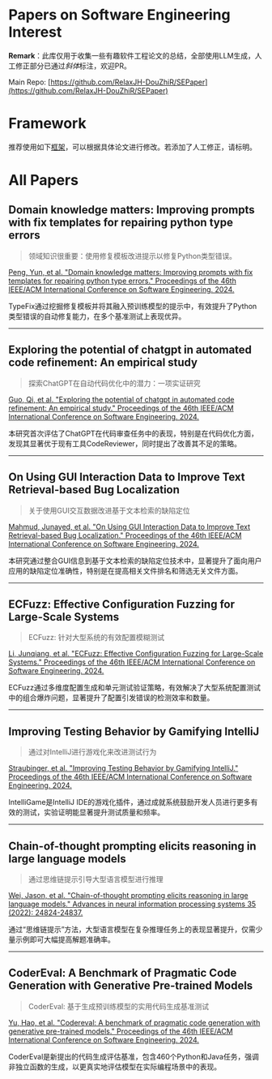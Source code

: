 # Papers on Software Engineering Interest

**Remark**：此库仅用于收集一些有趣软件工程论文的总结，全部使用LLM生成，人工修正部分已通过*斜体*标注，欢迎PR。

Main Repo: [https://github.com/RelaxJH-DouZhiR/SEPaper](https://github.com/RelaxJH-DouZhiR/SEPaper)

# Framework

推荐使用如下[框架](Framework.md)，可以根据具体论文进行修改。若添加了人工修正，请标明。

# All Papers

## Domain knowledge matters: Improving prompts with fix templates for repairing python type errors

>领域知识很重要：使用修复模板改进提示以修复Python类型错误。

[Peng, Yun, et al. "Domain knowledge matters: Improving prompts with fix templates for repairing python type errors." Proceedings of the 46th IEEE/ACM International Conference on Software Engineering. 2024.](paper/10.1145-3597503.3608139.md)

TypeFix通过挖掘修复模板并将其融入预训练模型的提示中，有效提升了Python类型错误的自动修复能力，在多个基准测试上表现优异。

---

## Exploring the potential of chatgpt in automated code refinement: An empirical study

>探索ChatGPT在自动代码优化中的潜力：一项实证研究

[Guo, Qi, et al. "Exploring the potential of chatgpt in automated code refinement: An empirical study." Proceedings of the 46th IEEE/ACM International Conference on Software Engineering. 2024.](paper/10.1145-3597503.3623306.md)

本研究首次评估了ChatGPT在代码审查任务中的表现，特别是在代码优化方面，发现其显著优于现有工具CodeReviewer，同时提出了改善其不足的策略。

---

## On Using GUI Interaction Data to Improve Text Retrieval-based Bug Localization

>关于使用GUI交互数据改进基于文本检索的缺陷定位

[Mahmud, Junayed, et al. "On Using GUI Interaction Data to Improve Text Retrieval-based Bug Localization." Proceedings of the 46th IEEE/ACM International Conference on Software Engineering. 2024.](paper/10.1145-3597503.3608139.md)

本研究通过整合GUI信息到基于文本检索的缺陷定位技术中，显著提升了面向用户应用的缺陷定位准确性，特别是在提高相关文件排名和筛选无关文件方面。

---

## ECFuzz: Effective Configuration Fuzzing for Large-Scale Systems

>ECFuzz: 针对大型系统的有效配置模糊测试

[Li, Junqiang, et al. "ECFuzz: Effective Configuration Fuzzing for Large-Scale Systems." Proceedings of the 46th IEEE/ACM International Conference on Software Engineering. 2024.](paper/10.1145-3597503.3623315.md)

ECFuzz通过多维度配置生成和单元测试验证策略，有效解决了大型系统配置测试中的组合爆炸问题，显著提升了配置引发错误的检测效率和数量。

---

## Improving Testing Behavior by Gamifying IntelliJ

> 通过对IntelliJ进行游戏化来改进测试行为

[Straubinger, et al. "Improving Testing Behavior by Gamifying IntelliJ." Proceedings of the 46th IEEE/ACM International Conference on Software Engineering. 2024.](paper/10.1145-3597503.3623339.md)

IntelliGame是IntelliJ IDE的游戏化插件，通过成就系统鼓励开发人员进行更多有效的测试，实验证明能显著提升测试质量和频率。

---

## Chain-of-thought prompting elicits reasoning in large language models

> 通过思维链提示引导大型语言模型进行推理

[Wei, Jason, et al. "Chain-of-thought prompting elicits reasoning in large language models." Advances in neural information processing systems 35 (2022): 24824-24837.](paper/Chain-of-Thought%20Prompting%20Elicits%20Reasoning%20in%20Large%20Language%20Models.md)

通过“思维链提示”方法，大型语言模型在复杂推理任务上的表现显著提升，仅需少量示例即可大幅提高解题准确率。

---

## CoderEval: A Benchmark of Pragmatic Code Generation with Generative Pre-trained Models

>CoderEval: 基于生成预训练模型的实用代码生成基准测试

[Yu, Hao, et al. "Codereval: A benchmark of pragmatic code generation with generative pre-trained models." Proceedings of the 46th IEEE/ACM International Conference on Software Engineering. 2024.](paper/10.1145-3597503.3623316.md)

CoderEval是新提出的代码生成评估基准，包含460个Python和Java任务，强调非独立函数的生成，以更真实地评估模型在实际编程场景中的表现。